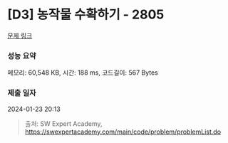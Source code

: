 # [D3] 농작물 수확하기 - 2805 

[문제 링크](https://swexpertacademy.com/main/code/problem/problemDetail.do?contestProbId=AV7GLXqKAWYDFAXB) 

### 성능 요약

메모리: 60,548 KB, 시간: 188 ms, 코드길이: 567 Bytes

### 제출 일자

2024-01-23 20:13



> 출처: SW Expert Academy, https://swexpertacademy.com/main/code/problem/problemList.do